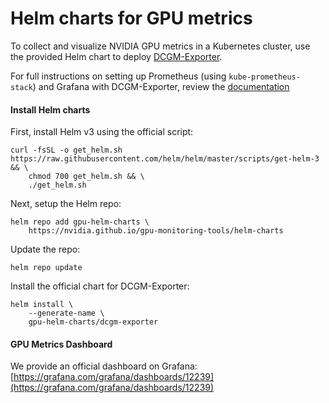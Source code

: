 # Helm charts for GPU metrics

To collect and visualize NVIDIA GPU metrics in a Kubernetes cluster, use the provided Helm chart to deploy [DCGM-Exporter](https://github.com/nvidia/gpu-monitoring-tools/).

For full instructions on setting up Prometheus (using `kube-prometheus-stack`) and Grafana with DCGM-Exporter, review the [documentation](https://docs.nvidia.com/datacenter/cloud-native/kubernetes/dcgme2e.html#gpu-telemetry)

#### Install Helm charts

First, install Helm v3 using the official script:

```console
curl -fsSL -o get_helm.sh https://raw.githubusercontent.com/helm/helm/master/scripts/get-helm-3 && \
    chmod 700 get_helm.sh && \
    ./get_helm.sh
```
Next, setup the Helm repo:

```console
helm repo add gpu-helm-charts \
    https://nvidia.github.io/gpu-monitoring-tools/helm-charts
```
Update the repo:

```console
helm repo update
```

Install the official chart for DCGM-Exporter:

```console
helm install \
    --generate-name \
    gpu-helm-charts/dcgm-exporter
```

#### GPU Metrics Dashboard

We provide an official dashboard on Grafana: [https://grafana.com/grafana/dashboards/12239](https://grafana.com/grafana/dashboards/12239)